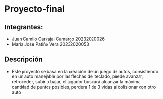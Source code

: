 # Proyecto-final
## Integrantes:
- Juan Camilo Carvajal Camargo 20232020026
- Maria Jose Patiño Vera 20232020053

## Descripción
- Este proyecto se basa en la creación de un juego de autos, consistiendo en un auto manejable por las flechas del teclado, puede avanzar, retroceder, subir o bajar, el jugador buscará alcanzar la máxima cantidad de puntos posibles, perdera 1 de 3 vidas al colisionar con otro auto

